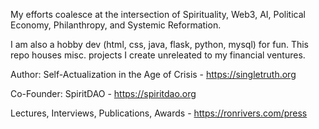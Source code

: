 My efforts coalesce at the intersection of Spirituality, Web3, AI, Political Economy, Philanthropy, and Systemic Reformation.

I am also a hobby dev (html, css, java, flask, python, mysql) for fun.  This repo houses misc. projects I create unreleated to my financial ventures.

Author: Self-Actualization in the Age of Crisis - https://singletruth.org

Co-Founder: SpiritDAO - https://spiritdao.org 

Lectures, Interviews, Publications, Awards - https://ronrivers.com/press
